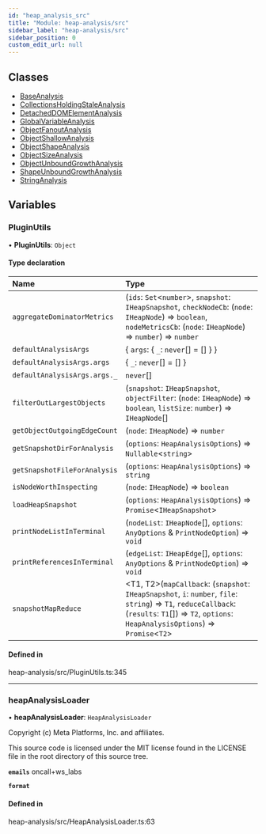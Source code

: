 ```yaml
---
id: "heap_analysis_src"
title: "Module: heap-analysis/src"
sidebar_label: "heap-analysis/src"
sidebar_position: 0
custom_edit_url: null
---
```


## Classes

- [BaseAnalysis](../classes/heap_analysis_src.BaseAnalysis.md)
- [CollectionsHoldingStaleAnalysis](../classes/heap_analysis_src.CollectionsHoldingStaleAnalysis.md)
- [DetachedDOMElementAnalysis](../classes/heap_analysis_src.DetachedDOMElementAnalysis.md)
- [GlobalVariableAnalysis](../classes/heap_analysis_src.GlobalVariableAnalysis.md)
- [ObjectFanoutAnalysis](../classes/heap_analysis_src.ObjectFanoutAnalysis.md)
- [ObjectShallowAnalysis](../classes/heap_analysis_src.ObjectShallowAnalysis.md)
- [ObjectShapeAnalysis](../classes/heap_analysis_src.ObjectShapeAnalysis.md)
- [ObjectSizeAnalysis](../classes/heap_analysis_src.ObjectSizeAnalysis.md)
- [ObjectUnboundGrowthAnalysis](../classes/heap_analysis_src.ObjectUnboundGrowthAnalysis.md)
- [ShapeUnboundGrowthAnalysis](../classes/heap_analysis_src.ShapeUnboundGrowthAnalysis.md)
- [StringAnalysis](../classes/heap_analysis_src.StringAnalysis.md)

## Variables

### PluginUtils

• **PluginUtils**: `Object`

#### Type declaration

| Name | Type |
| :------ | :------ |
| `aggregateDominatorMetrics` | (`ids`: `Set`<`number`\>, `snapshot`: `IHeapSnapshot`, `checkNodeCb`: (`node`: `IHeapNode`) => `boolean`, `nodeMetricsCb`: (`node`: `IHeapNode`) => `number`) => `number` |
| `defaultAnalysisArgs` | { `args`: { `_`: `never`[] = [] }  } |
| `defaultAnalysisArgs.args` | { `_`: `never`[] = [] } |
| `defaultAnalysisArgs.args._` | `never`[] |
| `filterOutLargestObjects` | (`snapshot`: `IHeapSnapshot`, `objectFilter`: (`node`: `IHeapNode`) => `boolean`, `listSize`: `number`) => `IHeapNode`[] |
| `getObjectOutgoingEdgeCount` | (`node`: `IHeapNode`) => `number` |
| `getSnapshotDirForAnalysis` | (`options`: `HeapAnalysisOptions`) => `Nullable`<`string`\> |
| `getSnapshotFileForAnalysis` | (`options`: `HeapAnalysisOptions`) => `string` |
| `isNodeWorthInspecting` | (`node`: `IHeapNode`) => `boolean` |
| `loadHeapSnapshot` | (`options`: `HeapAnalysisOptions`) => `Promise`<`IHeapSnapshot`\> |
| `printNodeListInTerminal` | (`nodeList`: `IHeapNode`[], `options`: `AnyOptions` & `PrintNodeOption`) => `void` |
| `printReferencesInTerminal` | (`edgeList`: `IHeapEdge`[], `options`: `AnyOptions` & `PrintNodeOption`) => `void` |
| `snapshotMapReduce` | <T1, T2\>(`mapCallback`: (`snapshot`: `IHeapSnapshot`, `i`: `number`, `file`: `string`) => `T1`, `reduceCallback`: (`results`: `T1`[]) => `T2`, `options`: `HeapAnalysisOptions`) => `Promise`<`T2`\> |

#### Defined in

heap-analysis/src/PluginUtils.ts:345

___

### heapAnalysisLoader

• **heapAnalysisLoader**: `HeapAnalysisLoader`

Copyright (c) Meta Platforms, Inc. and affiliates.

This source code is licensed under the MIT license found in the
LICENSE file in the root directory of this source tree.

**`emails`** oncall+ws_labs

**`format`**

#### Defined in

heap-analysis/src/HeapAnalysisLoader.ts:63
